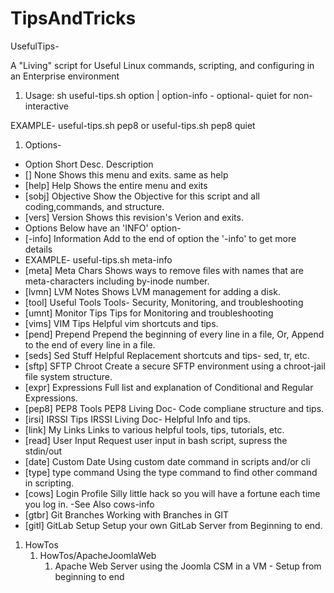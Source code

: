 # TipsAndTricks

UsefulTips-

A "Living" script for Useful Linux commands, scripting, and configuring in an Enterprise environment

1. Usage:
sh useful-tips.sh option | option-info - optional- quiet for non-interactive


EXAMPLE- useful-tips.sh pep8 or  useful-tips.sh pep8 quiet

1. Options-
-  Option	     Short Desc.	      Description
-  []	         None	             Shows this menu and exits. same as help
-  [help]	     Help             Shows the entire menu and exits
-  [sobj]	     Objective        Show the Objective for this script and all coding,commands, and structure.
-  [vers]	     Version          Shows this revision's Verion and exits.
-  Options Below have an 'INFO' option-
-    [-info]	  Information      Add to the end of option the '-info' to get more details
- EXAMPLE- useful-tips.sh meta-info
-  [meta]	     Meta Chars       Shows ways to remove files with names that are meta-characters including by-inode number.
-  [lvmn]	     LVM Notes        Shows LVM management for adding a disk.
-  [tool]	     Useful Tools     Tools- Security, Monitoring, and troubleshooting
-  [umnt]	     Monitor Tips     Tips for Monitoring and troubleshooting
-  [vims]	     VIM Tips         Helpful vim shortcuts and tips.
-  [pend]	     Prepend          Prepend the beginning of every line in a file, Or, Append to the end of every line in a file.
-  [seds]	     Sed Stuff        Helpful Replacement shortcuts and tips- sed, tr, etc.
-  [sftp]	     SFTP Chroot      Create a secure SFTP environment using a chroot-jail file system structure.
-  [expr]	     Expressions      Full list and explanation of Conditional and Regular Expressions.
-  [pep8]	     PEP8 Tools       PEP8 Living Doc- Code compliane structure and tips.
-  [irsi]	     IRSSI Tips       IRSSI Living Doc- Helpful Info and tips.
-  [link]      My Links         Links to various helpful tools, tips, tutorials, etc.
-  [read]      User Input       Request user input in bash script, supress the stdin/out
-  [date]      Custom Date      Using custom date command in scripts and/or cli
-  [type]      type command     Using the type command to find other command in scripting.
-  [cows]      Login Profile    Silly little hack so you will have a fortune each time you log in. -See Also cows-info
-  [gtbr]	     Git Branches     Working with Branches in GIT
-  [gitl]	     GitLab Setup     Setup your own GitLab Server from Beginning to end.

1. HowTos
    1. HowTos/ApacheJoomlaWeb
        1. Apache Web Server using the Joomla CSM in a VM - Setup from beginning to end

